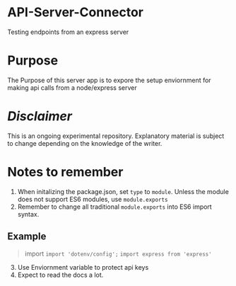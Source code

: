 # API-Server-Connector
Testing endpoints from an express server

# Purpose
The Purpose of this server app is to expore the setup enviornment
for making api calls from a node/express server

# *Disclaimer* 
This is an ongoing experimental repository. Explanatory material
is subject to change depending on the knowledge of the writer. 

# Notes to remember
1. When initalizing the package.json, set `type` to `module`. Unless the module does not support ES6 modules, use `module.exports`
2. Remember to change all traditional `module.exports` into ES6 import syntax. 
## Example
> import `import 'dotenv/config';` `import express from 'express'`
3. Use Enviornment variable to protect api keys
4. Expect to read the docs a lot. 
